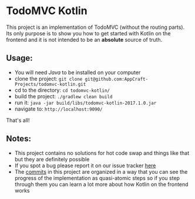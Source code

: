 # TodoMVC Kotlin

This project is an implementation of TodoMVC (without the routing parts). Its only purpose is to show you how to get started with Kotlin on the frontend and it is not intended to be an **absolute** source of truth.

## Usage:

- You will need *Java* to be installed on your computer
- clone the project: `git clone git@github.com:AppCraft-Projects/todomvc-kotlin.git`
- cd to the directory: `cd todomvc-kotlin/`
- build the project: `./gradlew clean build`
- run it: `java -jar build/libs/todomvc-kotlin-2017.1.0.jar`
- navigate to: `http://localhost:9090/`

That's all!

## Notes:

- This project contains no solutions for hot code swap and things like that but they are definitely possible
- If you spot a bug please report it on our issue tracker [here](https://github.com/AppCraft-Projects/todomvc-kotlin/issues/new)
- The [commits](https://github.com/AppCraft-Projects/todomvc-kotlin/commits/master) in this project are organized in a way that you can see the progress of the implementation as quasi-atomic steps so if you step through them you can learn a lot more about how Kotlin on the frontend works
